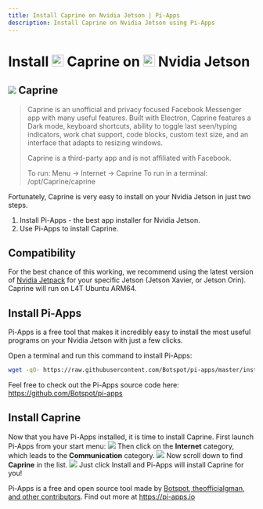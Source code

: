 ```yaml
---
title: Install Caprine on Nvidia Jetson | Pi-Apps
description: Install Caprine on Nvidia Jetson using Pi-Apps
---
```

<div class="simple-install-content content">

# Install <img src="/img/app-icons/Caprine/icon-64.png" height=24> Caprine on <img src=/img/other-icons/nvidia-icon.svg height=24> Nvidia Jetson

## <img src="/img/app-icons/Caprine/icon-64.png"> Caprine
> Caprine is an unofficial and privacy focused Facebook Messenger app with many useful features. 
> Built with Electron, Caprine features a Dark mode, keyboard shortcuts, ability to toggle last seen/typing indicators, work chat support, code blocks, custom text size, and an interface that adapts to resizing windows.
> 
> Caprine is a third-party app and is not affiliated with Facebook. 
> 
> To run: Menu -> Internet -> Caprine
> To run in a terminal: /opt/Caprine/caprine

Fortunately, Caprine is very easy to install on your Nvidia Jetson in just two steps.
1. Install Pi-Apps - the best app installer for Nvidia Jetson.
2. Use Pi-Apps to install Caprine.
</div>
<div class="simple-install-content content">

## Compatibility
For the best chance of this working, we recommend using the latest version of [Nvidia Jetpack](https://developer.nvidia.com/embedded/jetpack-archive) for your specific Jetson (Jetson Xavier, or Jetson Orin).
Caprine will run on L4T Ubuntu ARM64.
</div>
<div class="simple-install-content content">

## Install Pi-Apps

Pi-Apps is a free tool that makes it incredibly easy to install the most useful programs on your Nvidia Jetson with just a few clicks.

Open a terminal and run this command to install Pi-Apps:
```bash
wget -qO- https://raw.githubusercontent.com/Botspot/pi-apps/master/install | bash
```
Feel free to check out the Pi-Apps source code here: https://github.com/Botspot/pi-apps
</div>
<div class="simple-install-content content">

## Install Caprine

Now that you have Pi-Apps installed, it is time to install Caprine.
First launch Pi-Apps from your start menu:
<img src="/img/start-menu.png">
Then click on the <b>Internet</b> category, which leads to the <b>Communication</b> category.
<img src="/img/category-selections/Communication.png">
Now scroll down to find <b>Caprine</b> in the list.
<img src="/img/app-icons/Caprine/app-selection.png">
Just click Install and Pi-Apps will install Caprine for you!
</div>
<div class="simple-install-content content">

Pi-Apps is a free and open source tool made by [Botspot, theofficialgman, and other contributors](/about/#contributors). Find out more at https://pi-apps.io
</div>
